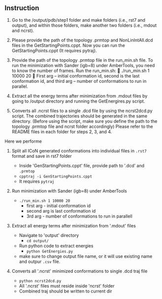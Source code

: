 ## Instruction
1.	Go to the /output/pdb/step1 folder and make folders (i.e., rst7 and output), and within those folders, make another two folders (i.e., mdout and ncrst). 
2.	Please provide the path of the topology .prmtop and NonLinIntAll.dcd files in the GetStartingPoints.cppt. Now you can run the GetStartingPoints.cppt (It requires pytraj).
 
3.	Provide the path of the topology .prmtop file in the run_min.sh file. To run the minimization with Sander (igb=8) under AmberTools, you need to know the number of frames. Run the run_min.sh:
	./run_min.sh 1 10000 20
	First arg – initial conformation id, second is the last conformation id, and third arg – number of conformations to run in parallel. 
4.	Extract all the energy terms after minimization from .mdout files by going to /output directory and running the GetEnergires.py script.
5.	Converts all .ncrst files to a single .dcd file by using the ncrst2dcd.py script. The combined trajectories should be generated in the same directory. (Before using the script, make sure you define the path to the topology .prmtop file and ncrst folder accordingly)
Please refer to the README files in each folder for steps 2, 3, and 4.


Here we performe 

1. Split all ICoN generated conformations into individual files in `.rst7` format and save in rst7 folder
   - Inside 'GenStartingPoints.cppt' file, provide path to '.dcd' and `.prmtop`
   - `cpptraj -i GenStartingPoints.cppt`
   - It requires `pytraj`

2. Run minimization with Sander (igb=8) under AmberTools
   - `./run_min.sh 1 10000 20`
     - first arg - initial conformation id
     - second arg is last conformation id
     - 3rd arg - number of conformations to run in parallell
     
3. Extract all energy terms after minimization from '.mdout' files
   - Navigate to 'output' directory
     - `cd output/`
   - Run python code to extract energies  
      - `python GetEnergies.py`
   - make sure to change output file name, or it will use existing name and outpur `.csv` file.
4. Converts all '.ncrst' minimized conformations to single .dcd traj file
     - `python ncrst2dcd.py` 
     - All '.ncrst' files must reside inside 'ncrst' folder
     - Combined traj should be written to current dir


